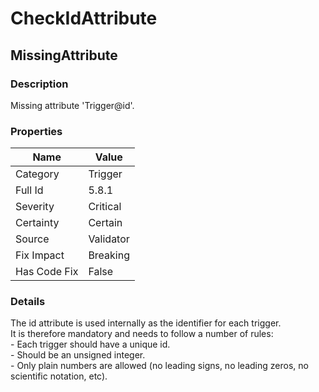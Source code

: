 ﻿---  
uid: Validator_5_8_1  
---

# CheckIdAttribute

## MissingAttribute

### Description

Missing attribute 'Trigger@id'.

### Properties

| Name         | Value     |
| ------------ | --------- |
| Category     | Trigger   |
| Full Id      | 5.8.1     |
| Severity     | Critical  |
| Certainty    | Certain   |
| Source       | Validator |
| Fix Impact   | Breaking  |
| Has Code Fix | False     |

### Details

The id attribute is used internally as the identifier for each trigger.  
It is therefore mandatory and needs to follow a number of rules:  
\- Each trigger should have a unique id.  
\- Should be an unsigned integer.  
\- Only plain numbers are allowed (no leading signs, no leading zeros, no scientific notation, etc).
